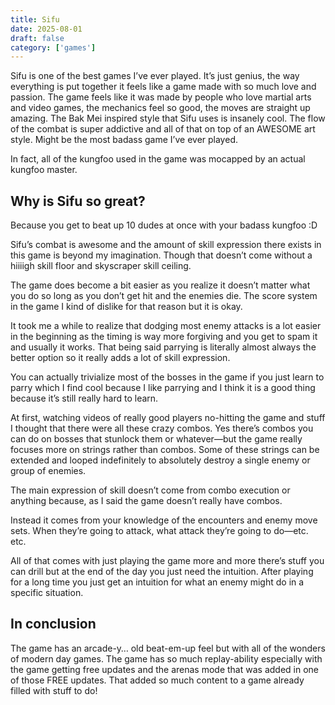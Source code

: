 ```yaml
---
title: Sifu
date: 2025-08-01
draft: false
category: ['games']
---
```


Sifu is one of the best games I’ve ever played. It’s just genius, the way everything is put together it feels like a game made with so much love and passion.  The game feels like it was made by people who love martial arts and video games, the mechanics feel so good, the moves are straight up amazing. The Bak Mei inspired style that Sifu uses is insanely cool. The flow of the combat is super addictive and all of that on top of an AWESOME art style. Might be the most badass game I’ve ever played.

In fact, all of the kungfoo used in the game was mocapped by an actual kungfoo master.

## Why is Sifu so great?
Because you get to beat up 10 dudes at once with your badass kungfoo :D

Sifu’s combat is awesome and the amount of skill expression there exists in this game is beyond my imagination. Though that doesn’t come without a hiiiigh skill floor and skyscraper skill ceiling.

The game does become a bit easier as you realize it doesn’t matter what you do so long as you don’t get hit and the enemies die. The score system in the game I kind of dislike for that reason but it is okay.

It took me a while to realize that dodging most enemy attacks is a lot easier in the beginning as the timing is way more forgiving and you get to spam it and usually it works. That being said parrying is literally almost always the better option so it really adds a lot of skill expression.

You can actually trivialize most of the bosses in the game if you just learn to parry which I find cool because I like parrying and I think it is a good thing because it’s still really hard to learn.

At first, watching videos of really good players no-hitting the game and stuff I thought that there were all these crazy combos. Yes there’s combos you can do on bosses that stunlock them or whatever—but the game really focuses more on strings rather than combos. Some of these strings can be extended and looped indefinitely to absolutely destroy a single enemy or group of enemies.

The main expression of skill doesn’t come from combo execution or anything because, as I said the game doesn’t really have combos.

Instead it comes from your knowledge of the encounters and enemy move sets. When they’re going to attack, what attack they’re going to do—etc. etc.

All of that comes with just playing the game more and more there’s stuff you can drill but at the end of the day you just need the intuition. After playing for a long time you just get an intuition for what an enemy might do in a specific situation.

## In conclusion

The game has an arcade-y… old beat-em-up feel but with all of the wonders of modern day games. The game has so much replay-ability especially with the game getting free updates and the arenas mode that was added in one of those FREE updates. That added so much content to a game already filled with stuff to do!




